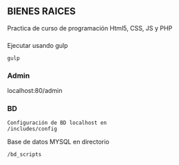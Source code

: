 ## BIENES RAICES ##
Practica de curso de programación Html5, CSS, JS y PHP

###
Ejecutar usando gulp

```
gulp
```

### Admin
localhost:80/admin

### BD
```
Configuración de BD localhost en 
/includes/config
```

Base de datos MYSQL en directorio 
```
/bd_scripts
```